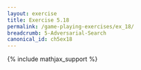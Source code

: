 ```yaml
---
layout: exercise
title: Exercise 5.18
permalink: /game-playing-exercises/ex_18/
breadcrumb: 5-Adversarial-Search
canonical_id: ch5ex18
---
```


{% include mathjax_support %}
